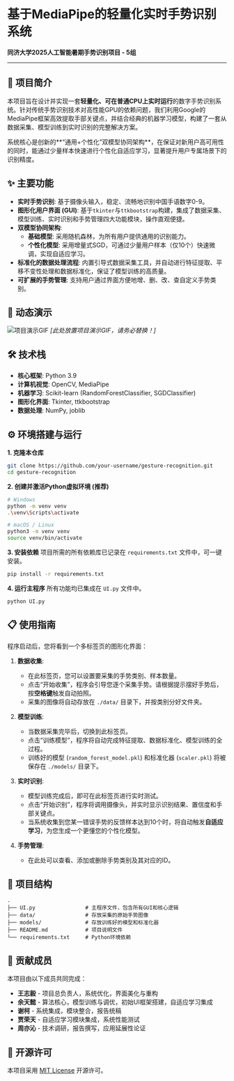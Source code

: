 # 基于MediaPipe的轻量化实时手势识别系统

**同济大学2025人工智能暑期手势识别项目 - 5组**

---

## 📖 项目简介

本项目旨在设计并实现一套**轻量化、可在普通CPU上实时运行**的数字手势识别系统。针对传统手势识别技术对高性能GPU的依赖问题，我们利用Google的MediaPipe框架高效提取手部关键点，并结合经典的机器学习模型，构建了一套从数据采集、模型训练到实时识别的完整解决方案。

系统核心是创新的**“通用+个性化”双模型协同架构**，在保证对新用户高可用性的同时，能通过少量样本快速进行个性化自适应学习，显著提升用户专属场景下的识别精度。

## ✨ 主要功能

*   **实时手势识别**: 基于摄像头输入，稳定、流畅地识别中国手语数字0-9。
*   **图形化用户界面 (GUI)**: 基于`tkinter`与`ttkbootstrap`构建，集成了数据采集、模型训练、实时识别和手势管理四大功能模块，操作直观便捷。
*   **双模型协同架构**:
    *   **基础模型**: 采用随机森林，为所有用户提供通用的识别能力。
    *   **个性化模型**: 采用增量式SGD，可通过少量用户样本（仅10个）快速微调，实现自适应学习。
*   **标准化的数据处理流程**: 内置引导式数据采集工具，并自动进行特征提取、平移不变性处理和数据标准化，保证了模型训练的高质量。
*   **可扩展的手势管理**: 支持用户通过界面方便地增、删、改、查自定义手势类别。

## 🚀 动态演示

![项目演示GIF](https://raw.githubusercontent.com/your-username/your-repo/main/demo.gif)
*[此处放置项目演示GIF，请务必替换！]*

## 🛠️ 技术栈

*   **核心框架**: Python 3.9
*   **计算机视觉**: OpenCV, MediaPipe
*   **机器学习**: Scikit-learn (RandomForestClassifier, SGDClassifier)
*   **图形化界面**: Tkinter, ttkbootstrap
*   **数据处理**: NumPy, joblib

## ⚙️ 环境搭建与运行

**1. 克隆本仓库**
```bash
git clone https://github.com/your-username/gesture-recognition.git
cd gesture-recognition
```

**2. 创建并激活Python虚拟环境 (推荐)**
```bash
# Windows
python -m venv venv
.\venv\Scripts\activate

# macOS / Linux
python3 -m venv venv
source venv/bin/activate
```

**3. 安装依赖**
项目所需的所有依赖库已记录在 `requirements.txt` 文件中，可一键安装。
```bash
pip install -r requirements.txt
```

**4. 运行主程序**
所有功能均已集成在 `UI.py` 文件中。
```bash
python UI.py
```

## 📋 使用指南

程序启动后，您将看到一个多标签页的图形化界面：

1.  **数据收集**:
    *   在此标签页，您可以设置要采集的手势类别、样本数量。
    *   点击“开始收集”，程序会引导您逐个采集手势。请根据提示摆好手势后，按**空格键**触发自动拍照。
    *   采集的图像将自动存放在 `./data/` 目录下，并按类别分好文件夹。

2.  **模型训练**:
    *   当数据采集完毕后，切换到此标签页。
    *   点击“训练模型”，程序将自动完成特征提取、数据标准化、模型训练的全过程。
    *   训练好的模型 (`random_forest_model.pkl`) 和标准化器 (`scaler.pkl`) 将被保存在 `./models/` 目录下。

3.  **实时识别**:
    *   模型训练完成后，即可在此标签页进行实时测试。
    *   点击“开始识别”，程序将调用摄像头，并实时显示识别结果、置信度和手部关键点。
    *   当系统收集到您某一错误手势的反馈样本达到10个时，将自动触发**自适应学习**，为您生成一个更懂您的个性化模型。

4.  **手势管理**:
    *   在此处可以查看、添加或删除手势类别及其对应的ID。

## 📁 项目结构

```
.
├── UI.py                # 主程序文件，包含所有GUI和核心逻辑
├── data/                # 存放采集的原始手势图像
├── models/              # 存放训练好的模型和标准化器
├── README.md            # 项目说明文件
└── requirements.txt     # Python环境依赖
```

## 👥 贡献成员

本项目由以下成员共同完成：

*   **王志毅**  - 项目总负责人，系统优化，界面美化与重构
*   **余天懿**  - 算法核心，模型训练与调优，初始UI框架搭建，自适应学习集成
*   **谢柯**  - 系统集成，模块整合，报告统稿
*   **贾荣天**  - 自适应学习模块集成，系统性能测试
*   **周亦沁**  - 技术调研，报告撰写，应用延展性论证

## 📄 开源许可

本项目采用 [MIT License](LICENSE) 开源许可。